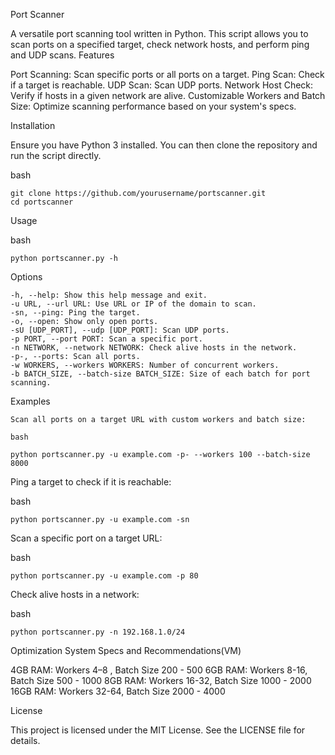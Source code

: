 Port Scanner

A versatile port scanning tool written in Python. This script allows you to scan ports on a specified target, check network hosts, and perform ping and UDP scans.
Features

Port Scanning: Scan specific ports or all ports on a target.
Ping Scan: Check if a target is reachable.
UDP Scan: Scan UDP ports.
Network Host Check: Verify if hosts in a given network are alive.
Customizable Workers and Batch Size: Optimize scanning performance based on your system's specs.

Installation

Ensure you have Python 3 installed. You can then clone the repository and run the script directly.

bash

	git clone https://github.com/yourusername/portscanner.git
	cd portscanner

Usage

bash

	python portscanner.py -h

Options

    -h, --help: Show this help message and exit.
    -u URL, --url URL: Use URL or IP of the domain to scan.
    -sn, --ping: Ping the target.
    -o, --open: Show only open ports.
    -sU [UDP_PORT], --udp [UDP_PORT]: Scan UDP ports.
    -p PORT, --port PORT: Scan a specific port.
    -n NETWORK, --network NETWORK: Check alive hosts in the network.
    -p-, --ports: Scan all ports.
    -w WORKERS, --workers WORKERS: Number of concurrent workers.
    -b BATCH_SIZE, --batch-size BATCH_SIZE: Size of each batch for port scanning.

Examples

    Scan all ports on a target URL with custom workers and batch size:

    bash

	python portscanner.py -u example.com -p- --workers 100 --batch-size 8000

Ping a target to check if it is reachable:

bash

	python portscanner.py -u example.com -sn

Scan a specific port on a target URL:

bash

	python portscanner.py -u example.com -p 80

Check alive hosts in a network:

bash

    python portscanner.py -n 192.168.1.0/24

Optimization
System Specs and Recommendations(VM)

4GB RAM: Workers  4–8 , Batch Size 200 - 500
6GB RAM: Workers  8-16, Batch Size 500 - 1000
8GB RAM: Workers  16-32, Batch Size 1000 - 2000
16GB RAM: Workers 32-64, Batch Size 2000 - 4000 

License

This project is licensed under the MIT License. See the LICENSE file for details.
